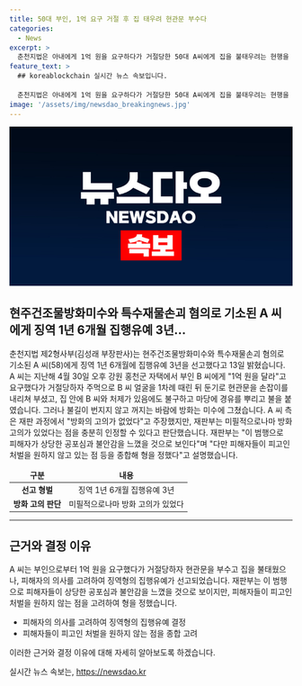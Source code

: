 ```yaml
---
title: 50대 부인, 1억 요구 거절 후 집 태우려 현관문 부수다
categories:
  - News
excerpt: >
  춘천지법은 아내에게 1억 원을 요구하다가 거절당한 50대 A씨에게 집을 불태우려는 현행을 했던 사건으로 징역 1년 6개월에 집행유예 3년이 선고됐다. A씨는 아내에게 돈을 요구한 뒤 현관문을 부수고 집을 불태웠으나 화재는 미수에 그쳤다. 재판부는 피해자들의 원하지 않는 처벌과 공포심을 고려하여 집행유예 결정을 내렸다. A씨 측은 방화의 고의를 부인했지만 재판부는 고의가 있는 것으로 판단했다.
feature_text: >
  ## koreablockchain 실시간 뉴스 속보입니다.

  춘천지법은 아내에게 1억 원을 요구하다가 거절당한 50대 A씨에게 집을 불태우려는 현행을 했던 사건으로 징역 1년 6개월에 집행유예 3년이 선고됐다. A씨는 아내에게 돈을 요구한 뒤 현관문을 부수고 집을 불태웠으나 화재는 미수에 그쳤다. 재판부는 피해자들의 원하지 않는 처벌과 공포심을 고려하여 집행유예 결정을 내렸다. A씨 측은 방화의 고의를 부인했지만 재판부는 고의가 있는 것으로 판단했다.
image: '/assets/img/newsdao_breakingnews.jpg'
---
```


<p><img src="/assets/img/newsdao_breakingnews.jpg" alt="koreablockchain 속보" /></p>

<h2 data-ke-size="size26">현주건조물방화미수와 특수재물손괴 혐의로 기소된 A 씨에게 징역 1년 6개월 집행유예 3년…</h2>

<p data-ke-size="size16">춘천지법 제2형사부(김성래 부장판사)는 현주건조물방화미수와 특수재물손괴 혐의로 기소된 A 씨(58)에게 징역 1년 6개월에 집행유예 3년을 선고했다고 13일 밝혔습니다. A 씨는 지난해 4월 30일 오후 강원 홍천군 자택에서 부인 B 씨에게 "1억 원을 달라"고 요구했다가 거절당하자 주먹으로 B 씨 얼굴을 1차례 때린 뒤 둔기로 현관문을 손잡이를 내리쳐 부셨고, 집 안에 B 씨와 처제가 있음에도 불구하고 마당에 경유를 뿌리고 불을 붙였습니다. 그러나 불길이 번지지 않고 꺼지는 바람에 방화는 미수에 그쳤습니다. A 씨 측은 재판 과정에서 "방화의 고의가 없었다"고 주장했지만, 재판부는 미필적으로나마 방화 고의가 있었다는 점을 충분히 인정할 수 있다고 판단했습니다. 재판부는 "이 범행으로 피해자가 상당한 공포심과 불안감을 느꼈을 것으로 보인다"며 "다만 피해자들이 피고인 처벌을 원하지 않고 있는 점 등을 종합해 형을 정했다"고 설명했습니다.</p>

<table>
<thead>
<tr>
<td style="text-align: center; height: 17px;"><b>구분</b></td>
<td style="text-align: center; height: 17px;"><b>내용</b></td>
</tr>
</thead>
<tbody>
<tr>
<td style="text-align: center; height: 17px;"><b>선고 형벌</b></td>
<td style="text-align: center; height: 17px;">징역 1년 6개월 집행유예 3년</td>
</tr>
<tr>
<td style="text-align: center; height: 17px;"><b>방화 고의 판단</b></td>
<td style="text-align: center; height: 17px;">미필적으로나마 방화 고의가 있었다</td>
</tr>
</tbody>
</table>

<hr>

<h2 data-ke-size="size26">근거와 결정 이유</h2>

<p data-ke-size="size16">A 씨는 부인으로부터 1억 원을 요구했다가 거절당하자 현관문을 부수고 집을 불태웠으나, 피해자의 의사를 고려하여 징역형의 집행유예가 선고되었습니다. 재판부는 이 범행으로 피해자들이 상당한 공포심과 불안감을 느꼈을 것으로 보이지만, 피해자들이 피고인 처벌을 원하지 않는 점을 고려하여 형을 정했습니다.</p>

<ul>
<li>피해자의 의사를 고려하여 징역형의 집행유예 결정</li>
<li>피해자들이 피고인 처벌을 원하지 않는 점을 종합 고려</li>
</ul>

<p data-ke-size="size16">이러한 근거와 결정 이유에 대해 자세히 알아보도록 하겠습니다.</p>
실시간 뉴스 속보는, <a href="https://newsdao.kr" rel="dofollow">https://newsdao.kr</a>


